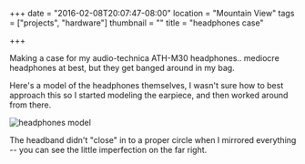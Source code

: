 +++
date = "2016-02-08T20:07:47-08:00"
location = "Mountain View"
tags = ["projects", "hardware"]
thumbnail = ""
title = "headphones case"

+++

Making a case for my audio-technica ATH-M30 headphones..
mediocre headphones at best, but they get banged around in my bag.

Here's a model of the headphones themselves,
I wasn't sure how to best approach this so I started modeling the earpiece,
and then worked around from there.

<!--more-->

![headphones model](/img/headphones-model.png)

The headband didn't "close" in to a proper circle when I mirrored everything --
you can see the little imperfection on the far right.
